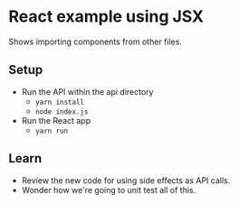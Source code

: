 # React example using JSX

Shows importing components from other files.

## Setup

* Run the API within the api directory
  * `yarn install`
  * `node index.js`
* Run the React app
  * `yarn run`

## Learn

* Review the new code for using side effects as API calls.
* Wonder how we're going to unit test all of this.
